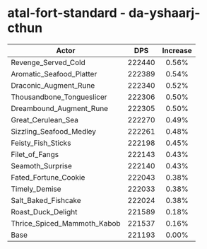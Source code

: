 # atal-fort-standard - da-yshaarj-cthun
| Actor | DPS | Increase |
|---|:---:|:---:|
|Revenge_Served_Cold|222440|0.56%|
|Aromatic_Seafood_Platter|222389|0.54%|
|Draconic_Augment_Rune|222340|0.52%|
|Thousandbone_Tongueslicer|222306|0.50%|
|Dreambound_Augment_Rune|222305|0.50%|
|Great_Cerulean_Sea|222270|0.49%|
|Sizzling_Seafood_Medley|222261|0.48%|
|Feisty_Fish_Sticks|222198|0.45%|
|Filet_of_Fangs|222143|0.43%|
|Seamoth_Surprise|222140|0.43%|
|Fated_Fortune_Cookie|222043|0.38%|
|Timely_Demise|222033|0.38%|
|Salt_Baked_Fishcake|222024|0.38%|
|Roast_Duck_Delight|221589|0.18%|
|Thrice_Spiced_Mammoth_Kabob|221537|0.16%|
|Base|221193|0.00%|
